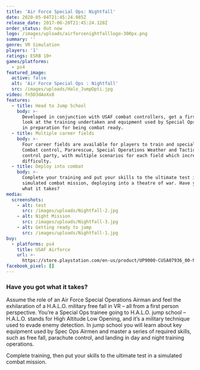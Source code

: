 ```yaml
---
title: 'Air Force Special Ops: Nightfall'
date: 2020-05-04T21:45:24.085Z
release_date: 2017-06-20T21:45:24.128Z
order_status: Out now
logo: /images/uploads/airforcenightfalllogo-300px.png
summary: ''
genre: VR Simulation
players: '1'
ratings: ESRB 10+
games/platforms:
  - ps4
featured_image:
  active: false
  alt: 'Air Force Special Ops : Nightfall'
  src: /images/uploads/Halo_JumpOpti.jpg
video: fn5D3dAoXx8
features:
  - title: Head to Jump School
    body: >-
      Developed in conjunction with USAF combat controllers, get a first hand
      look at the training undertaken and equipment used by Special Ops Airmen
      in preparation for being combat ready.
  - title: Multiple career fields
    body: >-
      Four career fields are available for players to train and specialise in; 
      Combat control, Pararescue, Special Operations Weather and Tactical air
      control party, with multiple scenarios for each field which increase with
      difficulty.
  - title: Deploy into combat
    body: >-
      Complete your training and put your skills to the ultimate test in a
      simulated combat mission, deploying into a theatre of war. Have you got
      what it takes?
media:
  screenshots:
    - alt: test
      src: /images/uploads/Nightfall-2.jpg
    - alt: Night Mission
      src: /images/uploads/Nightfall-3.jpg
    - alt: Getting ready to jump
      src: /images/uploads/Nightfall-1.jpg
buy:
  - platforms: ps4
    title: USAF Airforce
    url: >-
      https://store.playstation.com/en-us/product/UP9000-CUSA07936_00-NIGHTFALL0000000
facebook_pixel: []
---
```

### **Have you got what it takes?**

Assume the role of an Air Force Special Operations Airman and feel the exhilaration of a H.A.L.O. military free fall in VR – all from a first person perspective.  You’re a Special Ops trainee going to H.A.L.O. jump school – H.A.L.O. stands for High Altitude Low Opening, and it’s a military technique used to evade enemy detection. In jump school you will learn about key equipment used by Spec Ops Airmen and master a series of required skills, such as free fall, parachute control, and landing in day and night training operations.  

Complete training, then put your skills to the ultimate test in a simulated combat mission.
